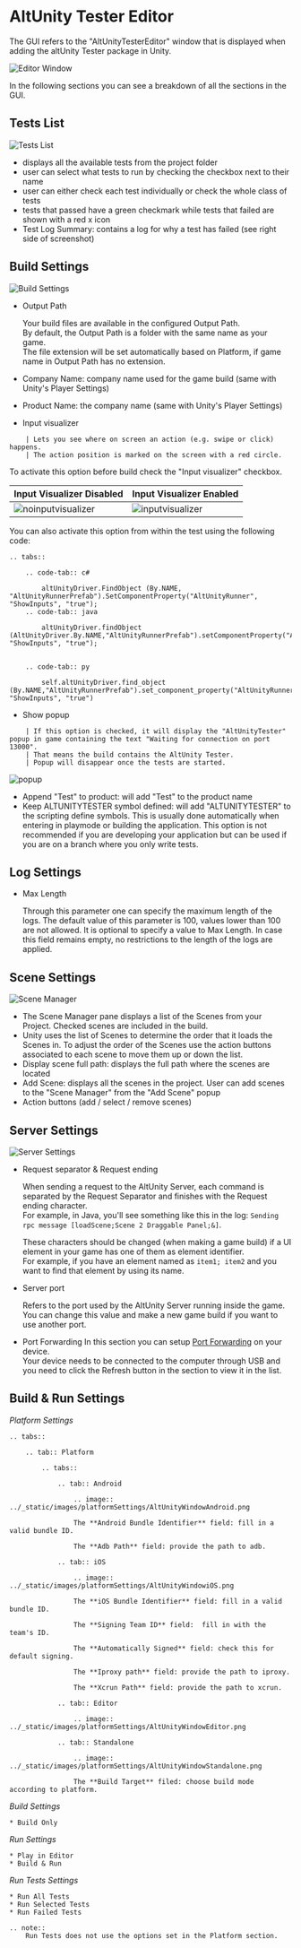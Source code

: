 # AltUnity Tester Editor

The GUI refers to the "AltUnityTesterEditor" window that is displayed when adding the altUnity Tester package in Unity.

![Editor Window](../_static/images/altUnityTesterWindow/EditorWindow.png)

In the following sections you can see a breakdown of all the sections in the GUI.

## Tests List

![Tests List](../_static/images/altUnityTesterWindow/TestsList.png)

-   displays all the available tests from the project folder
-   user can select what tests to run by checking the checkbox next to their name
-   user can either check each test individually or check the whole class of tests
-   tests that passed have a green checkmark while tests that failed are shown with a red x icon
-   Test Log Summary: contains a log for why a test has failed (see right side of screenshot)

## Build Settings

![Build Settings](../_static/images/altUnityTesterWindow/BuildSettings.png)

-   Output Path

    Your build files are available in the configured Output Path.  
     By default, the Output Path is a folder with the same name as your game.  
     The file extension will be set automatically based on Platform, if game name in Output Path has no extension.

-   Company Name: company name used for the game build (same with Unity's Player Settings)
-   Product Name: the company name (same with Unity's Player Settings)
-   Input visualizer

```eval_rst
    | Lets you see where on screen an action (e.g. swipe or click) happens.
    | The action position is marked on the screen with a red circle.
```

To activate this option before build check the "Input visualizer" checkbox.

| Input Visualizer Disabled                          | Input Visualizer Enabled                       |
| -------------------------------------------------- | ---------------------------------------------- |
| ![noinputvisualizer](../_static/images/noinpv.gif) | ![inputvisualizer](../_static/images/inpv.gif) |

You can also activate this option from within the test using the following code:

```eval_rst
.. tabs::

    .. code-tab:: c#

        altUnityDriver.FindObject (By.NAME, "AltUnityRunnerPrefab").SetComponentProperty("AltUnityRunner", "ShowInputs", "true");
    .. code-tab:: java

        altUnityDriver.findObject (AltUnityDriver.By.NAME,"AltUnityRunnerPrefab").setComponentProperty("AltUnityRunner", "ShowInputs", "true");


    .. code-tab:: py

        self.altUnityDriver.find_object (By.NAME,"AltUnityRunnerPrefab").set_component_property("AltUnityRunner", "ShowInputs", "true")
```

-   Show popup

```eval_rst
    | If this option is checked, it will display the "AltUnityTester" popup in game containing the text "Waiting for connection on port 13000".
    | That means the build contains the AltUnity Tester.
    | Popup will disappear once the tests are started.
```

![popup](../_static/images/AltUnityTesterPopup.png)

-   Append "Test" to product: will add "Test" to the product name
-   Keep ALTUNITYTESTER symbol defined: will add "ALTUNITYTESTER" to the scripting define symbols. This is usually done automatically when entering in playmode or building the application. This option is not recommended if you are developing your application but can be used if you are on a branch where you only write tests.

## Log Settings

-   Max Length

    Through this parameter one can specify the maximum length of the logs. The default value of this
    parameter is 100, values lower than 100 are not allowed.
    It is optional to specify a value to Max Length. In case this field remains empty, no restrictions
    to the length of the logs are applied.

## Scene Settings

![Scene Manager](../_static/images/altUnityTesterWindow/SceneManager.png)

-   The Scene Manager pane displays a list of the Scenes from your Project. Checked scenes are included in the build.
-   Unity uses the list of Scenes to determine the order that it loads the Scenes in. To adjust the order of the Scenes use the action buttons associated to each scene to move them up or down the list.
-   Display scene full path: displays the full path where the scenes are located
-   Add Scene: displays all the scenes in the project. User can add scenes to the "Scene Manager" from the "Add Scene" popup
-   Action buttons (add / select / remove scenes)

## Server Settings

![Server Settings](../_static/images/altUnityTesterWindow/ServerSettings.png)

-   Request separator & Request ending

    When sending a request to the AltUnity Server, each command is separated by the Request Separator and finishes with the Request ending character.  
     For example, in Java, you'll see something like this in the log: `Sending rpc message [loadScene;Scene 2 Draggable Panel;&]`.

    These characters should be changed (when making a game build) if a UI element in your game has one of them as element identifier.  
     For example, if you have an element named as `item1; item2` and you want to find that element by using its name.

-   Server port

    Refers to the port used by the AltUnity Server running inside the game.  
     You can change this value and make a new game build if you want to use another port.

-   Port Forwarding
    In this section you can setup [Port Forwarding](advanced-usage.html#what-is-port-forwarding-and-when-to-use-it) on your device.  
     Your device needs to be connected to the computer through USB and you need to click the Refresh button in the section to view it in the list.

## Build & Run Settings

_Platform Settings_

```eval_rst
.. tabs::

    .. tab:: Platform

        .. tabs::

            .. tab:: Android

                .. image:: ../_static/images/platformSettings/AltUnityWindowAndroid.png

                The **Android Bundle Identifier** field: fill in a valid bundle ID.

                The **Adb Path** field: provide the path to adb.

            .. tab:: iOS

                .. image:: ../_static/images/platformSettings/AltUnityWindowiOS.png

                The **iOS Bundle Identifier** field: fill in a valid bundle ID.

                The **Signing Team ID** field:  fill in with the team's ID.

                The **Automatically Signed** field: check this for default signing.

                The **Iproxy path** field: provide the path to iproxy.

                The **Xcrun Path** field: provide the path to xcrun.

            .. tab:: Editor

                .. image:: ../_static/images/platformSettings/AltUnityWindowEditor.png

            .. tab:: Standalone

                .. image:: ../_static/images/platformSettings/AltUnityWindowStandalone.png

                The **Build Target** filed: choose build mode according to platform.

```

_Build Settings_

    * Build Only

_Run Settings_

    * Play in Editor
    * Build & Run

_Run Tests Settings_

    * Run All Tests
    * Run Selected Tests
    * Run Failed Tests

```eval_rst
.. note::
    Run Tests does not use the options set in the Platform section.
```
